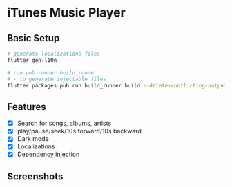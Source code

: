# iTunes Music Player

## Basic Setup
```bash
# generate localizations files
flutter gen-l10n

# run pub runner build_runner 
# - to generate injectable files
flutter packages pub run build_runner build --delete-conflicting-outputs  
```
## Features 
- [x] Search for songs, albums, artists
- [x] play/pause/seek/10s forward/10s backward
- [x] Dark mode
- [x] Localizations
- [x] Dependency injection

## Screenshots



